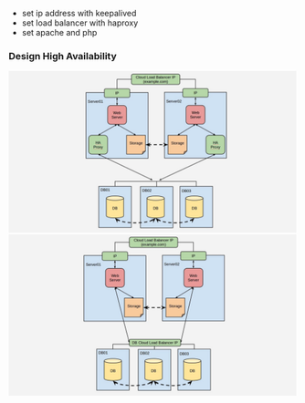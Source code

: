 - set ip address with keepalived
- set load balancer with haproxy
- set apache and php

### Design High Availability 
![Load Balancer](architecture/cloud-http-load-balancer.jpg)
![Mysql - Load Balancer](architecture/cloud-http-and-mysql-load-balancer.jpg)